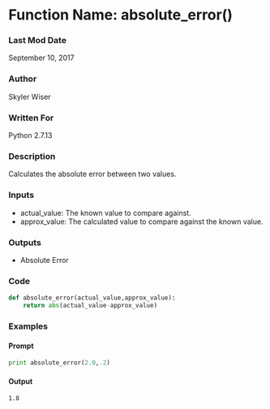 # Function Name: absolute_error()

### Last Mod Date

September 10, 2017

### Author

Skyler Wiser

### Written For

Python 2.7.13

### Description

Calculates the absolute error between two values.

### Inputs

* actual_value: The known value to compare against.
* approx_value: The calculated value to compare against the known value.

### Outputs

* Absolute Error

### Code

```python
def absolute_error(actual_value,approx_value):
    return abs(actual_value-approx_value)
```

### Examples
#### Prompt

```python
print absolute_error(2.0,.2)
```

#### Output

```
1.8
```
